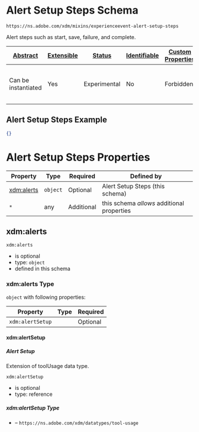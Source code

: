 
# Alert Setup Steps Schema

```
https://ns.adobe.com/xdm/mixins/experienceevent-alert-setup-steps
```

Alert steps such as start, save, failure, and complete.

| [Abstract](../../../../abstract.md) | [Extensible](../../../../extensions.md) | [Status](../../../../status.md) | [Identifiable](../../../../id.md) | [Custom Properties](../../../../extensions.md) | [Additional Properties](../../../../extensions.md) | Defined In |
|-------------------------------------|-----------------------------------------|---------------------------------|-----------------------------------|------------------------------------------------|----------------------------------------------------|------------|
| Can be instantiated | Yes | Experimental | No | Forbidden | Permitted | [mixins/experience-event/industry-verticals/experienceevent-alert-setup-steps.schema.json](mixins/experience-event/industry-verticals/experienceevent-alert-setup-steps.schema.json) |

## Alert Setup Steps Example
```json
{}
```

# Alert Setup Steps Properties

| Property | Type | Required | Defined by |
|----------|------|----------|------------|
| [xdm:alerts](#xdmalerts) | `object` | Optional | Alert Setup Steps (this schema) |
| `*` | any | Additional | this schema *allows* additional properties |

## xdm:alerts


`xdm:alerts`
* is optional
* type: `object`
* defined in this schema

### xdm:alerts Type


`object` with following properties:


| Property | Type | Required |
|----------|------|----------|
| `xdm:alertSetup`|  | Optional |



#### xdm:alertSetup
##### Alert Setup

Extension of toolUsage data type.

`xdm:alertSetup`
* is optional
* type: reference

##### xdm:alertSetup Type


* []() – `https://ns.adobe.com/xdm/datatypes/tool-usage`









